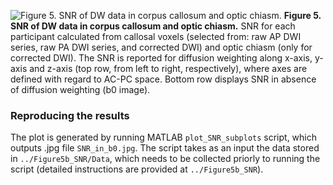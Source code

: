 ![Figure 5. SNR of DW data in corpus callosum and optic chiasm.](SNR.jpg)
__Figure 5. SNR of DW data in corpus callosum and optic chiasm.__ SNR for each participant calculated from callosal voxels (selected from: raw AP DWI series, raw PA DWI series, and corrected DWI) and optic chiasm (only for corrected DWI). The SNR is reported for diffusion weighting along x-axis, y-axis and z-axis (top row, from left to right, respectively), where axes are defined with regard to AC-PC space. Bottom row displays SNR in absence of diffusion weighting (b0 image).

### Reproducing the results
The plot is generated by running MATLAB `plot_SNR_subplots` script, which outputs .jpg file `SNR_in_b0.jpg`. The script takes as an input the data stored in `../Figure5b_SNR/Data`, which needs to be collected priorly to running the script (detailed instructions are provided at `../Figure5b_SNR`).

